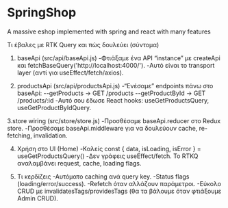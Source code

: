 # SpringShop
A massive eshop implemented with spring and react with many features

Τι έβαλες με RTK Query και πώς δουλεύει (σύντομα)
1. baseApi (src/api/baseApi.js)
-Φτιάξαμε ένα API “instance” με createApi και fetchBaseQuery('http://localhost:4000/').
-Αυτό είναι το transport layer (αντί για useEffect/fetch/axios).

2. productsApi (src/api/productsApi.js)
-“Ενέσαμε” endpoints πάνω στο baseApi:
--getProducts → GET /products
--getProductById → GET /products/:id
-Αυτό σου έδωσε React hooks: useGetProductsQuery, useGetProductByIdQuery.

3.store wiring (src/store/store.js)
-Προσθέσαμε baseApi.reducer στο Redux store.
-Προσθέσαμε baseApi.middleware για να δουλεύουν cache, re-fetching, invalidation.

4. Χρήση στο UI (Home)
-Καλείς const { data, isLoading, isError } = useGetProductsQuery()
-Δεν γράφεις useEffect/fetch. Το RTKQ αναλαμβάνει request, cache, loading flags.

5. Τι κερδίζεις
-Αυτόματο caching ανά query key.
-Status flags (loading/error/success).
-Refetch όταν αλλάζουν παράμετροι.
-Εύκολο CRUD με invalidatesTags/providesTags (θα τα βάλουμε όταν φτιάξουμε Admin CRUD).
